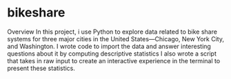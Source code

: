 # bikeshare
Overview
In this project, i use Python to explore data related to bike share systems for three major cities in the United States—Chicago, New York City, and Washington. I  wrote code to import the data and answer interesting questions about it by computing descriptive statistics
I  also wrote a script that takes in raw input to create an interactive experience in the terminal to present these statistics.

